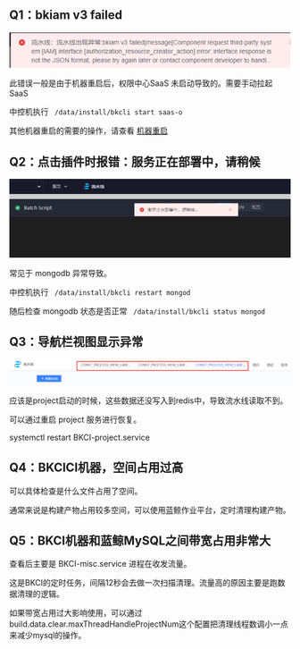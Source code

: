 ## Q1：bkiam v3 failed

![](../../assets/bkiam_failed.png)

此错误一般是由于机器重启后，权限中心SaaS 未启动导致的。需要手动拉起 SaaS

中控机执行 ``` /data/install/bkcli start saas-o```

其他机器重启的需要的操作，请查看 [机器重启](https://bk.tencent.com/docs/document/6.0/127/7582)



## Q2：点击插件时报错：服务正在部署中，请稍候

![](../../assets/touch_plugin.png)

常见于 mongodb 异常导致。

中控机执行 ``` /data/install/bkcli restart mongod```

随后检查 mongodb 状态是否正常  ``` /data/install/bkcli status mongod```



## Q3：导航栏视图显示异常

![](../../assets/view_error.png)

应该是project启动的时候，这些数据还没写入到redis中，导致流水线读取不到。

可以通过重启 project 服务进行恢复。

systemctl restart BKCI-project.service



## Q4：BKCICI机器，空间占用过高

可以具体检查是什么文件占用了空间。

通常来说是构建产物占用较多空间，可以使用蓝鲸作业平台，定时清理构建产物。



## Q5：BKCI机器和蓝鲸MySQL之间带宽占用非常大

查看后主要是 BKCI-misc.service 进程在收发流量。

这是BKCI的定时任务，间隔12秒会去做一次扫描清理。流量高的原因主要是跑数据清理的逻辑。

如果带宽占用过大影响使用，可以通过build.data.clear.maxThreadHandleProjectNum这个配置把清理线程数调小一点来减少mysql的操作。

